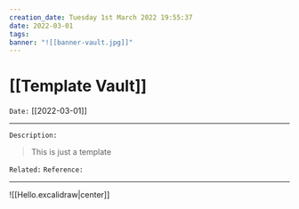 ```yaml
---
creation_date: Tuesday 1st March 2022 19:55:37
date: 2022-03-01
tags: 
banner: "![[banner-vault.jpg]]"
---
```


# [[Template Vault]]

`Date:` [[2022-03-01]]

---

`Description:`

> This is just a template

`Related:`
`Reference:`

---

![[Hello.excalidraw|center]]